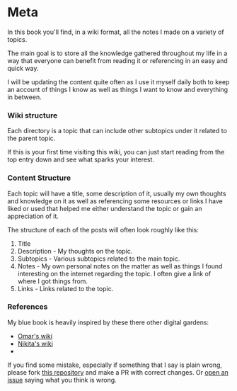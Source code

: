 # Meta

In this book you'll find, in a wiki format, all the notes I made on a variety of topics.

The main goal is to store all the knowledge gathered throughout my life in a way that everyone can benefit from reading it or referencing in an easy and quick way.

I will be updating the content quite often as I use it myself daily both to keep an account of things I know as well as things I want to know and everything in between.

### Wiki structure

Each directory is a topic that can include other subtopics under it related to the parent topic. 

If this is your first time visiting this wiki, you can just start reading from the top entry down and see what sparks your interest.

### Content Structure <a id="content-structure"></a>

Each topic will have a title, some description of it, usually my own thoughts and knowledge on it as well as referencing some resources or links I have liked or used that helped me either understand the topic or gain an appreciation of it.

The structure of each of the posts will often look roughly like this:

1. Title
2. Description - My thoughts on the topic.
3. Subtopics - Various subtopics related to the main topic.
4. Notes - My own personal notes on the matter as well as things I found interesting on the internet regarding the topic. I often give a link of where I got things from.
5. Links - Links related to the topic.

### References <a id="references"></a>

My blue book is heavily inspired by these there other digital gardens:

* [Omar's wiki](https://wiki.omar.engineer/)
* [Nikita's wiki](https://wiki.nikitavoloboev.xyz/)
* 
If you find some mistake, especially if something that I say is plain wrong, please fork [this repository](https://github.com/nikitavoloboev/knowledge) and make a PR with correct changes. Or [open an issue](https://github.com/nikitavoloboev/knowledge/issues/new) saying what you think is wrong.

